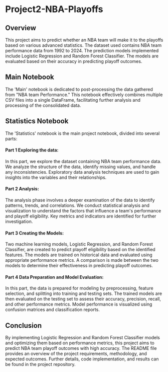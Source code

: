 # Project2-NBA-Playoffs

## Overview
This project aims to predict whether an NBA team will make it to the playoffs based on various advanced statistics. The dataset used contains NBA team performance data from 1992 to 2024. The prediction models implemented include Logistic Regression and Random Forest Classifier. The models are evaluated based on their accuracy in predicting playoff outcomes. 

## Main Notebook
The 'Main' notebook is dedicated to post-processing the data gathered from "NBA team Performance." This notebook effectively combines multiple CSV files into a single DataFrame, facilitating further analysis and processing of the consolidated data. 

## Statistics Notebook
The 'Statistics' notebook is the main project notebook, divided into several parts: 
  
#### Part 1 Exploring the data: 
In this part, we explore the dataset containing NBA team performance data. We analyze the structure of the data, identify missing values, and handle any inconsistencies. Exploratory data analysis techniques are used to gain insights into the variables and their relationships. 
      
#### Part 2 Analysis: 
The analysis phase involves a deeper examination of the data to identify patterns, trends, and correlations. We conduct statistical analysis and visualization to understand the factors that influence a team's performance and playoff eligibility. Key metrics and indicators are identified for further investigation.
  
#### Part 3 Creating the Models: 
Two machine learning models, Logistic Regression, and Random Forest Classifier, are created to predict playoff eligibility based on the identified features. The models are trained on historical data and evaluated using appropriate performance metrics. A comparison is made between the two models to determine their effectiveness in predicting playoff outcomes.

#### Part 4 Data Preparation and Model Evaluation: 
In this part, the data is prepared for modeling by preprocessing, feature selection, and splitting into training and testing sets. The trained models are then evaluated on the testing set to assess their accuracy, precision, recall, and other performance metrics. Model performance is visualized using confusion matrices and classification reports.

## Conclusion
By implementing Logistic Regression and Random Forest Classifier models and optimizing them based on performance metrics, this project aims to predict NBA team playoff outcomes with high accuracy. The README file provides an overview of the project requirements, methodology, and expected outcomes. Further details, code implementation, and results can be found in the project repository.

